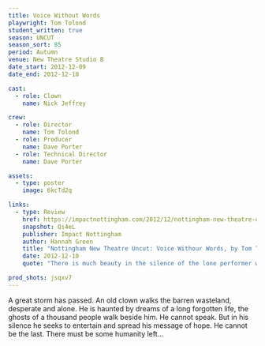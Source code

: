 ```yaml
---
title: Voice Without Words
playwright: Tom Tolond
student_written: true
season: UNCUT
season_sort: 85
period: Autumn
venue: New Theatre Studio B
date_start: 2012-12-09
date_end: 2012-12-10

cast:
  - role: Clown
    name: Nick Jeffrey

crew:
  - role: Director
    name: Tom Tolond
  - role: Producer
    name: Dave Porter
  - role: Technical Director
    name: Dave Porter

assets:
  - type: poster
    image: 6kcTd2q

links:
  - type: Review
    href: https://impactnottingham.com/2012/12/nottingham-new-theatre-uncut-voice-without-words-by-tom-tolond/
    snapshot: Qi4eL
    publisher: Impact Nottingham
    author: Hannah Green
    title: "Nottingham New Theatre Uncut: Voice Withour Words, by Tom Tolond"
    date: 2012-12-10
    quote: "There is much beauty in the silence of the lone performer who under Tolond’s direction expresses moments of sentiment that are beyond the realms of the spoken word."

prod_shots: jsqxv7
---
```


A great storm has passed. An old clown walks the barren wasteland, desperate and alone. He is haunted by dreams of a long forgotten life, the ghosts of a thousand people walk beside him. He cannot speak. But in his silence he seeks to entertain and spread his message of hope. He cannot be the last. There must be some humanity left…
